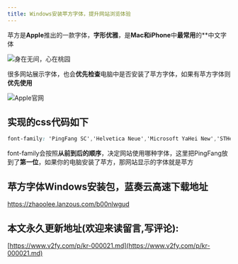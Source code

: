 ```yaml
---
title: Windows安装苹方字体，提升网站浏览体验
---
```



苹方是**Apple**推出的一款字体，**字形优雅**，是**Mac和iPhone**中**最常用**的**中文字体

![身在无间，心在桃园](https://www.v2fy.com/asset/0i/wujian.png)

很多网站展示字体，也会**优先检查**电脑中是否安装了苹方字体，如果有苹方字体则**优先使用**

![Apple官网](https://www.v2fy.com/asset/0i/pingfang.png)

## 实现的css代码如下

```css
font-family: 'PingFang SC','Helvetica Neue','Microsoft YaHei New','STHeiti Light',sans-serif
```

font-family会按照**从前到后的顺序**，决定网站使用哪种字体，这里把PingFang放到了**第一位**，如果你的电脑安装了苹方，那网站显示的字体就是苹方

## 苹方字体Windows安装包，蓝奏云高速下载地址

https://zhaoolee.lanzous.com/b00nlwgud



## 本文永久更新地址(欢迎来读留言,写评论):

[https://www.v2fy.com/p/kr-000021.md](https://www.v2fy.com/p/kr-000021.md)
